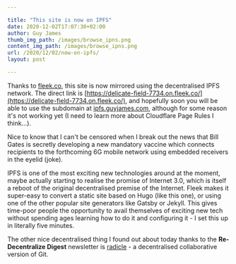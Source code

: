 ```yaml
---

title: "This site is now on IPFS"
date: 2020-12-02T17:07:30+02:00
author: Guy James
thumb_img_path: /images/browse_ipns.png
content_img_path: /images/browse_ipns.png
url: /2020/12/02/now-on-ipfs/
layout: post

---
```

Thanks to [fleek.co](https://fleek.co), this site is now mirrored using the decentralised IPFS network. The direct link is [https://delicate-field-7734.on.fleek.co/](https://delicate-field-7734.on.fleek.co/), and hopefully soon you will be able to use the subdomain at [ipfs.guyjames.com](https://ipfs.guyjames.com), although for some reason it's not working yet  (I need to learn more about Cloudflare Page Rules I think...).

Nice to know that I can't be censored when I break out the news that Bill Gates is secretly developing a new mandatory vaccine which connects recipients to the forthcoming 6G mobile network using embedded receivers in the eyelid (joke).

IPFS is one of the most exciting new technologies around at the moment, maybe actually starting to realise the promise of Internet 3.0, which is itself a reboot of the original decentralised premise of the Internet. Fleek makes it super-easy to convert a static site based on Hugo (like this one), or using one of the other popular site generators like Gatsby or Jekyll. This gives time-poor people the opportunity to avail themselves of exciting new tech without spending ages learning how to do it and configuring it - I set this up in literally five minutes.

The other nice decentralised thing I found out about today thanks to the **Re-Decentralize Digest** newsletter is [radicle](https://radicle.xyz) - a decentralised collaborative version of Git.
